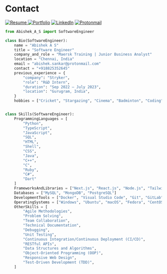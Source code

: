 # Contact

<a href="https://drive.google.com/file/d/1luDzcL22HLPrpWyOH5N1urDQotjCjFSz/view?usp=drive_link" target="_blank" >![Resume](https://img.shields.io/badge/RESUME-20B2AA?style=for-the-badge&)
</a>
<a href="http://abishek-as-portfolio.vercel.app/" target="_blank" >![Portfolio](https://img.shields.io/badge/Portfolio-%23000000.svg?style=for-the-badge&logo=google-chrome&logoColor=#FF7139)</a>
<a href="https://www.linkedin.com/in/abishek-as" target="_blank" >![LinkedIn](https://img.shields.io/badge/linkedin-%230077B5.svg?style=for-the-badge&logo=linkedin&logoColor=white)</a>
<a href="mailto:abishek.sankar@protonmail.com" target="_blank" >![Protonmail](https://img.shields.io/badge/ProtonMail-8B89CC?style=for-the-badge&logo=protonmail&logoColor=white)
</a>

```python
from Abishek_A_S import SoftwareEngineer

class Bio(SoftwareEngineer):
    name = "Abishek A S"
    title = "Software Engineer"
    company_and_role = "Maersk Training | Junior Business Analyst"
    location = "Chennai, India"
    email = "abishek.sankar@protonmail.com"
    contact = "+918825352645"
    previous_experience = {
        "company": "Stryker",
        "role": "R&D Intern",
        "duration": "Sep 2022 – July 2023",
        "location": "Gurugram, India",
    }
    hobbies = ["Cricket", "Stargazing", "Cinema", "Badminton", "Coding", "Games"]


class Skills(SoftwareEngineer):
    ProgrammingLanguages = [
        "Python",
        "TypeScript",
        "JavaScript",
        "SQL",
        "HTML",
        "Shell",
        "CSS",
        "Java",
        "C++",
        "C",
        "Ruby",
        "C#",
        "Dart"
    ]
    FrameworksAndLibraries = ["Next.js", "React.js", "Node.js", "Tailwind CSS", "Django", "Flask", "Flutter"]
    Databases = ["MySQL", "MongoDB", "PostgreSQL"]
    DevelopmentTools = ["Docker", "Visual Studio Code", "Git", "GitLab"]
    OperatingSystems = ["Windows", "Ubuntu", "macOS", "Fedora", "CentOS", "ArchLinux"]
    OtherSkills = [
        "Agile Methodologies",
        "Problem Solving",
        "Team Collaboration",
        "Technical Documentation",
        "Debugging",
        "Unit Testing",
        "Continuous Integration/Continuous Deployment (CI/CD)",
        "RESTful APIs",
        "Data Structures and Algorithms",
        "Object-Oriented Programming (OOP)",
        "Responsive Web Design",
        "Test-Driven Development (TDD)",
    ]
```
